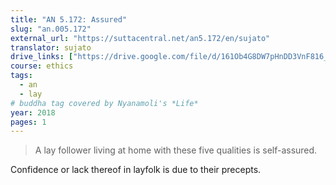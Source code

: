 ```yaml
---
title: "AN 5.172: Assured"
slug: "an.005.172"
external_url: "https://suttacentral.net/an5.172/en/sujato"
translator: sujato
drive_links: ["https://drive.google.com/file/d/161Ob4G8DW7pHnDD3VnF816_1NCM7ZZnO/view?usp=drivesdk"]
course: ethics
tags:
  - an
  - lay
# buddha tag covered by Nyanamoli's *Life*
year: 2018
pages: 1
---
```


> A lay follower living at home with these five qualities is self-assured.

Confidence or lack thereof in layfolk is due to their precepts.

